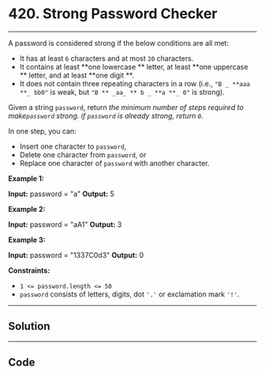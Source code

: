 # 420. Strong Password Checker

---

A password is considered strong if the below conditions are all met:

  * It has at least `6` characters and at most `20` characters.
  * It contains at least **one lowercase ** letter, at least **one uppercase ** letter, and at least **one digit **.
  * It does not contain three repeating characters in a row (i.e., `"B _ **aaa **_ bb0"` is weak, but `"B ** _aa_ ** b _ **a **_ 0"` is strong).



Given a string `password`, return _the minimum number of steps required to make`password` strong. if `password` is already strong, return `0`._

In one step, you can:

  * Insert one character to `password`,
  * Delete one character from `password`, or
  * Replace one character of `password` with another character.



 

**Example 1:**


**Input:** password = "a"
**Output:** 5


**Example 2:**


**Input:** password = "aA1"
**Output:** 3


**Example 3:**


**Input:** password = "1337C0d3"
**Output:** 0


 

**Constraints:**

  * `1 <= password.length <= 50`
  * `password` consists of letters, digits, dot `'.'` or exclamation mark `'!'`.

---

## Solution



---

## Code
```python


```